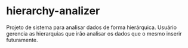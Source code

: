 # hierarchy-analizer
Projeto de sistema para analisar dados de forma hierárquica. Usuário gerencia as hierarquias que irão analisar os dados que o mesmo inserir futuramente.
